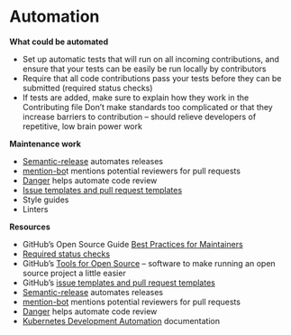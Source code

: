 # Automation

**What could be automated**
* Set up automatic tests that will run on all incoming contributions, and ensure that your tests can be easily be run locally by contributors
* Require that all code contributions pass your tests before they can be submitted (required status checks)
* If tests are added, make sure to explain how they work in the Contributing file
Don’t make standards too complicated or that they increase barriers to contribution – should relieve developers of repetitive, low brain power work

**Maintenance work**
* [Semantic-release](https://github.com/semantic-release/semantic-release) automates releases
* [mention-bo](https://github.com/facebook/mention-bot)t mentions potential reviewers for pull requests
* [Danger](https://github.com/danger/danger) helps automate code review
* [Issue templates and pull request templates](https://github.com/blog/2111-issue-and-pull-request-templates)
* Style guides
* Linters

**Resources**
* GitHub’s Open Source Guide [Best Practices for Maintainers](https://opensource.guide/best-practices/)
* [Required status checks](https://help.github.com/en/articles/about-required-status-checks)
* GitHub’s [Tools for Open Source](https://github.com/collections/tools-for-open-source) – software to make running an open source project a little easier
* GitHub’s [issue templates and pull request templates](https://github.com/blog/2111-issue-and-pull-request-templates)
* [Semantic-release](https://github.com/semantic-release/semantic-release) automates releases
* [mention-bot](https://github.com/facebook/mention-bot) mentions potential reviewers for pull requests
* [Danger](https://github.com/danger/danger) helps automate code review
* [Kubernetes Development Automation](https://github.com/kubernetes/community/blob/master/contributors/devel/automation.md) documentation
